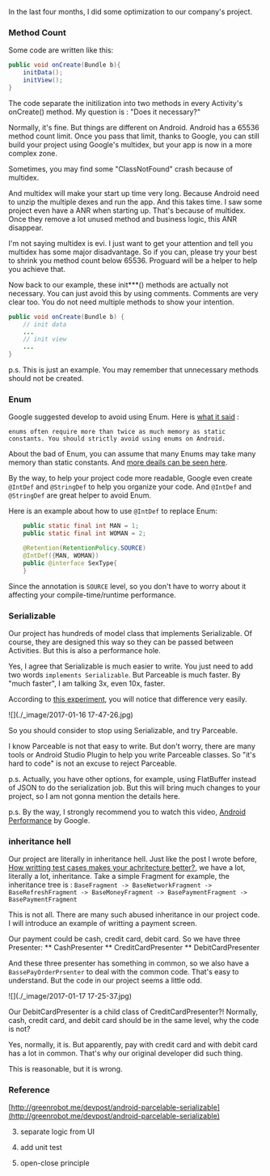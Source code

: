 In the last four months, I did some optimization to our company's project.

### Method Count
Some code are written like this:

```java
public void onCreate(Bundle b){
    initData();
    initView();
}
```

The code separate the initilization into two methods in every Activity's onCreate() method. My question is : "Does it necessary?"

Normally, it's fine. But things are different on Android. Android has a 65536 method count limit. Once you pass that limit, thanks to Google, you can still build your project using Google's multidex, but your app is now in a more complex zone. 

Sometimes, you may find some "ClassNotFound" crash because of multidex.

And multidex will make your start up time very long. Because Android need to unzip the multiple dexes and run the app. And this takes time. I saw some project even have a ANR when starting up. That's because of multidex. Once they remove a lot unused method and business logic, this ANR disappear. 

I'm not saying multidex is evi. I just want to get your attention and tell you multidex has some major disadvantage. So if you can, please try your best to shrink you method count below 65536. Proguard will be a helper to help you achieve that. 

Now back to our example, these init***() methods are actually not necessary. You can just avoid this by using comments. Comments are very clear too. You do not need multiple methods to show your intention.

```java
public void onCreate(Bundle b) {
    // init data
    ...
    // init view
    ...
}
```

p.s. This is just an example. You may remember that unnecessary methods should not be created. 


### Enum
Google suggested develop to avoid using Enum.  Here is [what it said](https://developer.android.com/topic/performance/memory.html ) :

```
enums often require more than twice as much memory as static constants. You should strictly avoid using enums on Android.
```
 
About the bad of Enum, you can assume that many Enums may take many memory than static constants.  And [more deails can be seen here](https://www.youtube.com/watch?v=Hzs6OBcvNQE). 

By the way, to help your project code more readable, Google even create `@IntDef` and `@StringDef` to help you organize your code. And `@IntDef` and `@StringDef` are great helper to avoid Enum. 

Here is an example about how to use `@IntDef` to replace Enum:

```java
    public static final int MAN = 1;
    public static final int WOMAN = 2;

    @Retention(RetentionPolicy.SOURCE)
    @IntDef({MAN, WOMAN})
    public @interface SexType{
    }
```

Since the annotation is `SOURCE` level, so you don't have to worry about it affecting your compile-time/runtime performance.

### Serializable
Our project has hundreds of model class that implements Serializable. Of course, they are designed this way so they can be passed between Activities. But this is also a performance hole.

Yes, I agree that Serializable is much easier to write. You just need to add two words `implements Serializable`. But Parceable is much faster. By "much faster", I am talking 3x, even 10x, faster. 

According to [this experiment](http://greenrobot.me/devpost/android-parcelable-serializable), you will notice that difference very easily.

![](./_image/2017-01-16 17-47-26.jpg)


So you should consider to stop using Serializable, and try Parceable. 

I know Parceable is not that easy to write. But don't worry, there are many tools or Android Studio Plugin to help you write Parceable classes. So "it's hard to code" is not an excuse to reject Parceable.

p.s. Actually, you have other options, for example, using FlatBuffer instead of JSON to do the serialization job. But this will bring much changes to your project, so I am not gonna mention the details here.

p.s. By the way, I strongly recommend you to watch this video, [Android Performance](https://www.youtube.com/watch?v=IwxIIUypnTE) by Google. 

### inheritance hell
Our project are literally in inheritance hell. Just like the post I wrote before, [How writting test cases makes your achritecture better?](http://www.songzhw.com/2016/12/03/how-writing-test-makes-your-architecture-better/), we have a lot, literally a lot, inheritance.  Take a simple Fragment for example, the inheritance tree is :  `BaseFragment -> BaseNetworkFragment -> BaseRefreshFragment -> BaseMoneyFragment -> BasePaymentFragment -> BasePaymentFragment`

This is not all. There are many such abused inheritance in our project code. I will introduce an example of writting a payment screen.

Our payment could be cash, credit card, debit card. So we have three Presenter:
** CashPresenter
** CreditCardPresenter
** DebitCardPresenter

And these three presenter has something in common, so we also have a `BassePayOrderPrsenter` to deal with the common code. That's easy to understand. But the code in our project seems a little odd.

![](./_image/2017-01-17 17-25-37.jpg)

Our DebitCardPresenter is a child class of CreditCardPresenter?! Normally, cash, credit card, and debit card should be in the same level, why the code is not?

Yes, normally, it is. But apparently, pay with credit card and with debit card has a lot in common. That's why our original developer did such thing.

This is reasonable, but it is wrong. 




### Reference
[http://greenrobot.me/devpost/android-parcelable-serializable](http://greenrobot.me/devpost/android-parcelable-serializable)





3. separate logic from UI

4. add unit test

5. open-close principle



